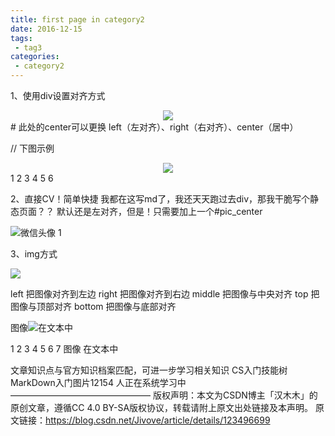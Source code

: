 ```yaml
---
title: first page in category2
date: 2016-12-15
tags:
 - tag3
categories: 
 - category2
---
```


1、使用div设置对齐方式
<div align=center><img src="[图片路径]"></div>
# 此处的center可以更换
left（左对齐）、right（右对齐）、center（居中）

// 下图示例
<div align=center><img src="[图片路径]"></div>
1
2
3
4
5
6

2、直接CV！简单快捷
我都在这写md了，我还天天跑过去div，那我干脆写个静态页面？？
默认还是左对齐，但是！只需要加上一个#pic_center

![微信头像]([图片路径]#pic_center)
1


3、img方式
<p><img src="[图片路径]" align="middle" /></p>
left	把图像对齐到左边
right	把图像对齐到右边
middle	把图像与中央对齐
top	把图像与顶部对齐
bottom	把图像与底部对齐
<p>图像<img src="图片路径" />在文本中</p>
1
2
3
4
5
6
7
图像  在文本中

文章知识点与官方知识档案匹配，可进一步学习相关知识
CS入门技能树MarkDown入门图片12154 人正在系统学习中
————————————————
版权声明：本文为CSDN博主「汉木木」的原创文章，遵循CC 4.0 BY-SA版权协议，转载请附上原文出处链接及本声明。
原文链接：https://blog.csdn.net/Jivove/article/details/123496699